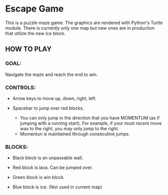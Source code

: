 # Escape Game

This is a puzzle maze game. The graphics are rendered with Python's Turtle module. There is currently only one map but new ones are in production that utilize the new ice block.

## HOW TO PLAY
### GOAL:

Navigate the maze and reach the end to win.

### CONTROLS:

* Arrow keys to move up, down, right, left.

* Spacebar to jump over red blocks. 
  * You can only jump in the direction that you have MOMENTUM (as if jumping with a running start). For example, if your most recent move was to the right, you may only jump to the right. 
  * Momentun is maintained through consecutive jumps.

### BLOCKS:

* Black block is an unpassable wall.

* Red block is lava. Can be jumped over.

* Green block is win block.

* Blue block is ice. (Not used in current map)
